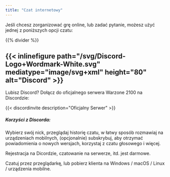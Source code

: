 ```yaml
---
title: "Czat internetowy"
---
```


Jeśli chcesz zorganizować grę online, lub zadać pytanie, możesz użyć jednej z poniższych opcji czatu:

{{% divider %}}

## {{< inlinefigure path="/svg/Discord-Logo+Wordmark-White.svg" mediatype="image/svg+xml" height="80" alt="Discord" >}}

Lubisz Discord? Dołącz do oficjalnego serwera Warzone 2100 na Discordzie:

{{< discordinvite description="Oficjalny Serwer" >}}

##### Korzyści z Discorda:

Wybierz swój nick, przeglądaj historię czatu, w łatwy sposób rozmawiaj na urządzeniach mobilnych, (opcjonalnie) subskrybuj, aby otrzymać powiadomienia o nowych wersjach, korzystaj z czatu głosowego i więcej.

Rejestracja na Dicordzie, czatowanie na serwerze, itd. jest darmowe.

Czatuj przez przeglądarkę, lub pobierz klienta na Windows / macOS / Linux / urządzenia mobilne.
